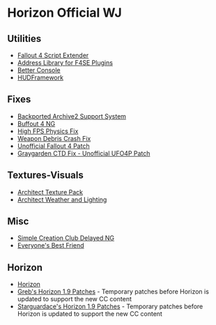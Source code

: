 # Horizon Official WJ

## Utilities
- [Fallout 4 Script Extender](https://www.nexusmods.com/fallout4/mods/42147)
- [Address Library for F4SE Plugins](https://www.nexusmods.com/fallout4/mods/47327)
- [Better Console](https://www.nexusmods.com/fallout4/mods/26582)
- [HUDFramework](https://www.nexusmods.com/fallout4/mods/20309)

## Fixes
- [Backported Archive2 Support System](https://www.nexusmods.com/fallout4/mods/81859)
- [Buffout 4 NG](https://www.nexusmods.com/fallout4/mods/64880)
- [High FPS Physics Fix](https://www.nexusmods.com/fallout4/mods/44798)
- [Weapon Debris Crash Fix](https://www.nexusmods.com/fallout4/mods/48078)
- [Unofficial Fallout 4 Patch](https://www.nexusmods.com/fallout4/mods/4598)
- [Graygarden CTD Fix - Unofficial UFO4P Patch](https://www.nexusmods.com/fallout4/mods/73112)

## Textures-Visuals
- [Architect Texture Pack](https://www.nexusmods.com/fallout4/mods/17374)
- [Architect Weather and Lighting](https://www.nexusmods.com/fallout4/mods/17374)

## Misc
- [Simple Creation Club Delayed NG](https://www.nexusmods.com/fallout4/mods/84393)
- [Everyone's Best Friend](https://www.nexusmods.com/fallout4/mods/13459)

## Horizon
- [Horizon](https://www.nexusmods.com/fallout4/mods/17374)
- [Greb's Horizon 1.9 Patches](https://www.nexusmods.com/fallout4/mods/69033) - Temporary patches before Horizon is updated to support the new CC content
- [Starguardace's Horizon 1.9 Patches](https://www.nexusmods.com/fallout4/mods/69041) - Temporary patches before Horizon is updated to support the new CC content
